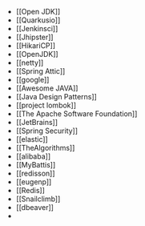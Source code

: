 - [[Open JDK]]
- [[Quarkusio]]
- [[Jenkinsci]]
- [[Jhipster]]
- [[HikariCP]]
- [[OpenJDK]]
- [[netty]]
- [[Spring Attic]]
- [[google]]
- [[Awesome JAVA]]
- [[Java Design Patterns]]
- [[project lombok]]
- [[The Apache Software Foundation]]
- [[JetBrains]]
- [[Spring Security]]
- [[elastic]]
- [[TheAlgorithms]]
- [[alibaba]]
- [[MyBattis]]
- [[redisson]]
- [[eugenp]]
- [[Redis]]
- [[Snailclimb]]
- [[dbeaver]]
-